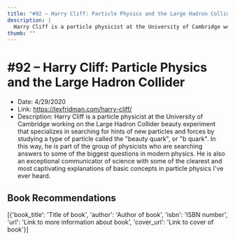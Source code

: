 ```yaml
---
title: "#92 – Harry Cliff: Particle Physics and the Large Hadron Collider"
description: |
  Harry Cliff is a particle physicist at the University of Cambridge working on the Large Hadron Collider beauty experiment that specializes in searching for hints of new particles and forces by studying a type of particle called the "beauty quark", or "b quark". In this way, he is part of the group of physicists who are searching answers to some of the biggest questions in modern physics. He is also an exceptional communicator of science with some of the clearest and most captivating explanations of basic concepts in particle physics I've ever heard."
thumb: ""
---
```


# #92 – Harry Cliff: Particle Physics and the Large Hadron Collider

  - Date: 4/29/2020
  - Link: https://lexfridman.com/harry-cliff/
  - Description: Harry Cliff is a particle physicist at the University of Cambridge working on the Large Hadron Collider beauty experiment that specializes in searching for hints of new particles and forces by studying a type of particle called the "beauty quark", or "b quark". In this way, he is part of the group of physicists who are searching answers to some of the biggest questions in modern physics. He is also an exceptional communicator of science with some of the clearest and most captivating explanations of basic concepts in particle physics I've ever heard.

## Book Recommendations

[{'book_title': 'Title of book', 'author': 'Author of book', 'isbn': 'ISBN number', 'url': 'Link to more information about book', 'cover_url': 'Link to cover of book'}]